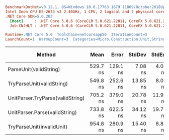 ``` ini

BenchmarkDotNet=v0.12.1, OS=Windows 10.0.17763.1879 (1809/October2018Update/Redstone5)
Intel Xeon CPU E5-2673 v3 2.40GHz, 1 CPU, 2 logical and 2 physical cores
.NET Core SDK=5.0.203
  [Host]     : .NET Core 5.0.6 (CoreCLR 5.0.621.22011, CoreFX 5.0.621.22011), X64 RyuJIT
  Job-CNJHLT : .NET Core 5.0.6 (CoreCLR 5.0.621.22011, CoreFX 5.0.621.22011), X64 RyuJIT

Runtime=.NET Core 5.0  Toolchain=netcoreapp50  IterationCount=3  
LaunchCount=1  WarmupCount=3  Categories=Micro,Construction,Unit,String  

```
|                           Method |     Mean |    Error |   StdDev |   StdErr |      Min |      Max |   Median | Ratio | MannWhitney(5%) | RatioSD |  Gen 0 | Gen 1 | Gen 2 | Allocated |
|--------------------------------- |---------:|---------:|---------:|---------:|---------:|---------:|---------:|------:|---------------- |--------:|-------:|------:|------:|----------:|
|           ParseUnit(validString) | 529.7 ns | 129.1 ns |  7.08 ns |  4.09 ns | 521.5 ns | 534.3 ns | 533.2 ns |  1.00 |            Base |    0.00 | 0.0273 |     - |     - |     433 B |
|        TryParseUnit(validString) | 549.8 ns | 252.6 ns | 13.85 ns |  8.00 ns | 533.9 ns | 559.3 ns | 556.1 ns |  1.04 |               ? |    0.01 | 0.0258 |     - |     - |     409 B |
| UnitParser.TryParse(validString) | 705.2 ns | 379.0 ns | 20.78 ns | 11.99 ns | 681.8 ns | 721.3 ns | 712.7 ns |  1.33 |               ? |    0.05 | 0.0290 |     - |     - |     471 B |
|    UnitParser.Parse(validString) | 733.8 ns | 622.5 ns | 34.12 ns | 19.70 ns | 710.5 ns | 773.0 ns | 718.0 ns |  1.39 |               ? |    0.05 | 0.0303 |     - |     - |     495 B |
|        TryParseUnit(invalidUnit) | 954.8 ns | 280.9 ns | 15.40 ns |  8.89 ns | 941.7 ns | 971.8 ns | 950.9 ns |  1.80 |               ? |    0.05 | 0.0576 |     - |     - |     925 B |
